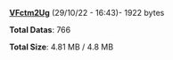 [**VFctm2Ug**](/data/VFctm2Ug.txt) (29/10/22 - 16:43)- 1922 bytes

**Total Datas**: 766

**Total Size**: 4.81 MB / 4.8 MB